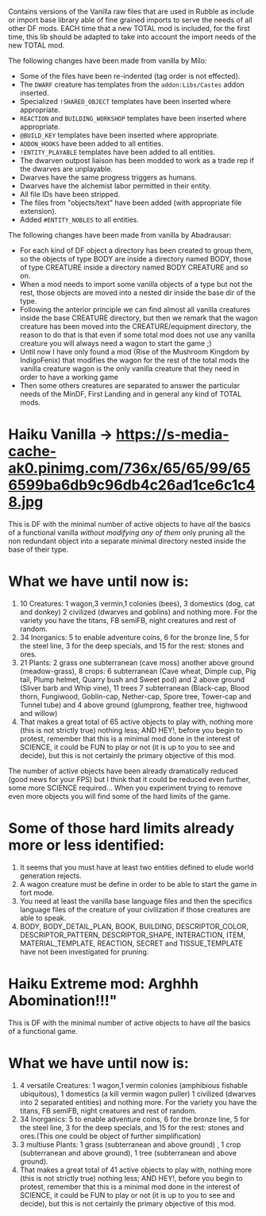 Contains versions of the Vanilla raw files that are used in Rubble as include or import base library able of fine grained imports to serve the needs of all other DF mods.
EACH time that a new TOTAL mod is included, for the first time, this lib should be adapted to take into account the import needs of the new TOTAL mod. 

The following changes have been made from vanilla by Milo:

* Some of the files have been re-indented (tag order is not effected).
* The `DWARF` creature has templates from the `addon:Libs/Castes` addon inserted.
* Specialized `!SHARED_OBJECT` templates have been inserted where appropriate.
* `REACTION` and `BUILDING_WORKSHOP` templates have been inserted where appropriate.
* `@BUILD_KEY` templates have been inserted where appropriate.
* `ADDON_HOOKS` have been added to all entities.
* `!ENTITY_PLAYABLE` templates have been added to all entities.
* The dwarven outpost liaison has been modded to work as a trade rep if the dwarves are unplayable.
* Dwarves have the same progress triggers as humans.
* Dwarves have the alchemist labor permitted in their entity.
* All file IDs have been stripped.
* The files from "objects/text" have been added (with appropriate file extension).
* Added `#ENTITY_NOBLES` to all entities.

The following changes have been made from vanilla by Abadrausar:

* For each kind of DF object a directory has been created to group them, so the objects of type BODY are inside a directory named BODY, those of type CREATURE inside a directory named BODY CREATURE and so on.
* When a mod needs to import some vanilla objects of a type but not the rest, those objects are moved into a nested dir inside the base dir of the type. 
* Following the anterior principle we can find almost all vanilla creatures inside the base CREATURE directory, but then we remark that the wagon creature has been moved into the  CREATURE/equipment directory, the reason to do that is that even if some total mod does not use any vanilla creature you will always need a wagon to start the game ;)
* Until now I have only found a mod (Rise of the Mushroom Kingdom by IndigoFenix) that modifies the wagon for the rest of the total mods the vanilla creature wagon is the only vanilla creature that they need in order to have a working game
* Then some others creatures are separated to answer the particular needs of the MinDF, First Landing and in general any kind of TOTAL mods.

#  Haiku Vanilla -> https://s-media-cache-ak0.pinimg.com/736x/65/65/99/656599ba6db9c96db4c26ad1ce6c1c48.jpg
This is DF with the minimal number of active objects to have *all* the basics of a functional vanilla *without modifying any of them* only pruning all the non redundant object into a separate minimal directory nested inside the base of their type.
# What we have until now is:
1) 10 Creatures: 1 wagon,3 vermin,1 colonies (bees), 3 domestics (dog, cat and donkey) 2 civilized (dwarves and goblins) and nothing more. For the variety you have the titans, FB semiFB, night creatures and rest of random.
2) 34 Inorganics: 5 to enable adventure coins, 6 for the bronze line, 5 for the steel line, 3 for the deep specials, and 15 for the rest: stones and ores.
3) 21 Plants: 2 grass one subterranean (cave moss) another above ground (meadow-grass), 8 crops: 6 subterranean (Cave wheat, Dimple cup, Pig tail, Plump helmet, Quarry bush and Sweet pod) and 2 above ground (Sliver barb and Whip vine), 11 trees 7 subterranean (Black-cap, Blood thorn, Fungiwood, Goblin-cap, Nether-cap, Spore tree, Tower-cap and Tunnel tube)  and 4 above ground (glumprong, feather tree, highwood and willow) 
4) That makes a great total of 65 active objects to play with, nothing more (this is not strictly true) nothing less; AND HEY!, before you begin to protest, remember that this is a minimal mod done in the interest of SCIENCE, it could be FUN to play or not (it is up to you to see and decide), but this is not certainly the primary objective of this mod.

The number of active objects have been already dramatically reduced (good news for your FPS) but I think that it could be reduced even further, some more SCIENCE required... When you experiment trying to remove even more objects you will find some of the hard limits of the game.

# Some of those hard limits already more or less identified:
1) It seems that you must have at least two entities defined to elude world generation rejects.
2) A wagon creature must be define in order to be able to start the game in fort mode.
3) You need at least the vanilla base language files and then the specifics language files of the creature of your civilization if those creatures are able to speak.
4) BODY, BODY_DETAIL_PLAN, BOOK, BUILDING, DESCRIPTOR_COLOR, DESCRIPTOR_PATTERN, DESCRIPTOR_SHAPE, INTERACTION, ITEM, MATERIAL_TEMPLATE, REACTION, SECRET and TISSUE_TEMPLATE have not been investigated for pruning.

# Haiku Extreme mod: Arghhh Abomination!!!"
This is DF with the minimal number of active objects to have *all* the basics of a functional game.
# What we have until now is:
1) 4 versatile Creatures: 1 wagon,1 vermin colonies (amphibious fishable ubiquitous), 1 domestics (a kill vermin wagon puller) 1 civilized (dwarves into 2 separated entities) and nothing more. For the variety you have the titans, FB semiFB, night creatures and rest of random.
2) 34 Inorganics: 5 to enable adventure coins, 6 for the bronze line, 5 for the steel line, 3 for the deep specials, and 15 for the rest: stones and ores.(This one could be object of further simplification)
3) 3 multiuse Plants: 1 grass (subterranean and above ground) , 1 crop (subterranean and above ground), 1 tree (subterranean and above ground). 
4) That makes a great total of 41 active objects to play with, nothing more (this is not strictly true) nothing less; AND HEY!, before you begin to protest, remember that this is a minimal mod done in the interest of SCIENCE, it could be FUN to play or not (it is up to you to see and decide), but this is not certainly the primary objective of this mod.
